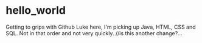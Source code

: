 # hello_world
Getting to grips with Github
Luke here, I'm picking up Java, HTML, CSS and SQL. Not in that order and not very quickly.
//is this another change?...
